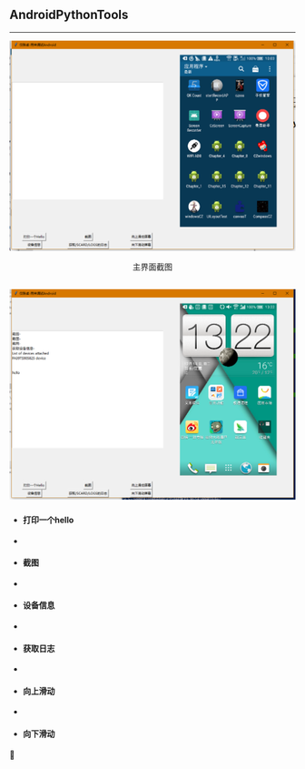 ## AndroidPythonTools


---
![Image](https://github.com/scsd3211/AndroidPythonTools/blob/master/ImageSrc/UIsurface.png?raw=true "界面")

<html>
<!--在这里插入内容-->
<p align="center">主界面截图</P>

</html>




![image](https://github.com/scsd3211/AndroidPythonTools/blob/master/ImageSrc/devices.png?raw=true)
---

- #### 打印一个hello
- 
- #### 截图
- 
- #### 设备信息
- 
- #### 获取日志
- 
- #### 向上滑动
- 
- #### 向下滑动


